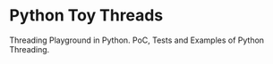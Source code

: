 Python Toy Threads
==============

Threading Playground in Python. PoC, Tests and Examples of Python
Threading.
